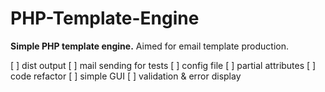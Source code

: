 # PHP-Template-Engine
**Simple PHP template engine.**
Aimed for email template production.

[ ] dist output
[ ] mail sending for tests
[ ] config file
[ ] partial attributes
[ ] code refactor
[ ] simple GUI
[ ] validation & error display

